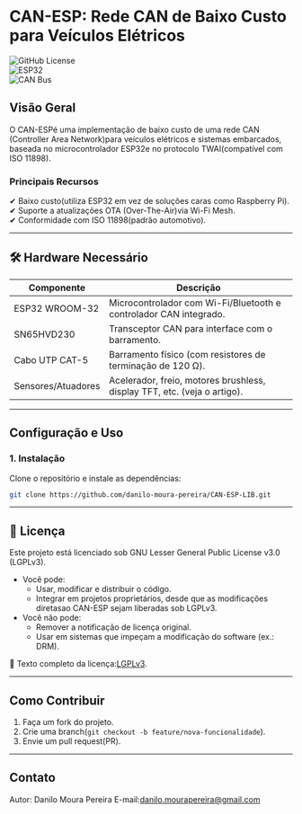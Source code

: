 # CAN-ESP: Rede CAN de Baixo Custo para Veículos Elétricos

![GitHub License](https://img.shields.io/badge/License-LGPLv3-blue.svg)  
![ESP32](https://img.shields.io/badge/Platform-ESP32-green.svg)  
![CAN Bus](https://img.shields.io/badge/Protocol-CAN%202.0B-orange.svg)  

## Visão Geral 
O CAN-ESPé uma implementação de baixo custo de uma rede CAN (Controller Area Network)para veículos elétricos e sistemas embarcados, baseada no microcontrolador ESP32e no protocolo TWAI(compatível com ISO 11898).  

### Principais Recursos 
✔ Baixo custo(utiliza ESP32 em vez de soluções caras como Raspberry Pi).  
✔ Suporte a atualizações OTA (Over-The-Air)via Wi-Fi Mesh.  
✔ Conformidade com ISO 11898(padrão automotivo).  

---

## 🛠️ Hardware Necessário 
| Componente               | Descrição                                                                 |
|--------------------------|---------------------------------------------------------------------------|
| ESP32 WROOM-32      | Microcontrolador com Wi-Fi/Bluetooth e controlador CAN integrado.        |
| SN65HVD230          | Transceptor CAN para interface com o barramento.                         |
| Cabo UTP CAT-5      | Barramento físico (com resistores de terminação de 120 Ω).               |
| Sensores/Atuadores  | Acelerador, freio, motores brushless, display TFT, etc. (veja o artigo). |

---

## Configuração e Uso 
### 1. Instalação 
Clone o repositório e instale as dependências:  
```bash
git clone https://github.com/danilo-moura-pereira/CAN-ESP-LIB.git
```
---

## 📜 Licença 
Este projeto está licenciado sob GNU Lesser General Public License v3.0 (LGPLv3).  
- Você pode: 
  - Usar, modificar e distribuir o código.  
  - Integrar em projetos proprietários, desde que as modificações diretasao CAN-ESP sejam liberadas sob LGPLv3.  
- Você não pode: 
  - Remover a notificação de licença original.  
  - Usar em sistemas que impeçam a modificação do software (ex.: DRM).  

🔗 Texto completo da licença:[LGPLv3](LICENSE.txt).  

---

## Como Contribuir 
1. Faça um fork do projeto.  
2. Crie uma branch(`git checkout -b feature/nova-funcionalidade`).  
3. Envie um pull request(PR).  

---

## Contato 
Autor: Danilo Moura Pereira
E-mail:danilo.mourapereira@gmail.com

